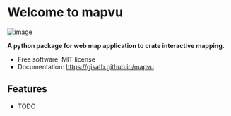 # Welcome to mapvu


[![image](https://img.shields.io/pypi/v/mapvu.svg)](https://pypi.python.org/pypi/mapvu)


**A python package for web map application to crate interactive mapping.**


-   Free software: MIT license
-   Documentation: <https://gisatb.github.io/mapvu>
    

## Features

-   TODO

